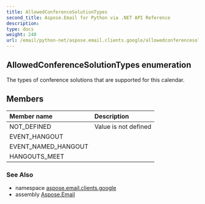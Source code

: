 ```yaml
---
title: AllowedConferenceSolutionTypes
second_title: Aspose.Email for Python via .NET API Reference
description: 
type: docs
weight: 240
url: /email/python-net/aspose.email.clients.google/allowedconferencesolutiontypes/
---
```


## AllowedConferenceSolutionTypes enumeration

The types of conference solutions that are supported for this calendar.

## Members
| Member name | Description |
| :- | :- |
|NOT_DEFINED|Value is not defined|
|EVENT_HANGOUT||
|EVENT_NAMED_HANGOUT||
|HANGOUTS_MEET||

### See Also

* namespace [aspose.email.clients.google](/email/python-net/aspose.email.clients.google/)
* assembly [Aspose.Email](/slides/python-net/)

